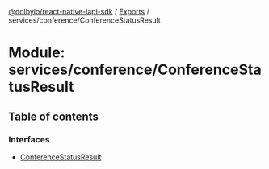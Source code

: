 [@dolbyio/react-native-iapi-sdk](../README.md) / [Exports](../modules.md) / services/conference/ConferenceStatusResult

# Module: services/conference/ConferenceStatusResult

## Table of contents

### Interfaces

- [ConferenceStatusResult](../interfaces/services_conference_ConferenceStatusResult.ConferenceStatusResult.md)
